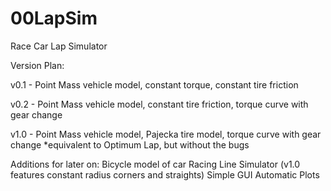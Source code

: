 # 00LapSim
Race Car Lap Simulator

Version Plan:

v0.1 - Point Mass vehicle model, constant torque, constant tire friction

v0.2 - Point Mass vehicle model, constant tire friction, torque curve with gear change


v1.0 - Point Mass vehicle model, Pajecka tire model, torque curve with gear change
		*equivalent to Optimum Lap, but without the bugs

Additions for later on:
	Bicycle model of car
	Racing Line Simulator (v1.0 features constant radius corners and straights)
	Simple GUI
	Automatic Plots
	
